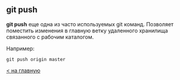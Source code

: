 ## git push

**git push** еще одна из часто используемых git команд. Позволяет поместить изменения в главную ветку удаленного хранилища связанного с рабочим каталогом. 

Например:
```
git push origin master
```
[< на главную](./readme.md)